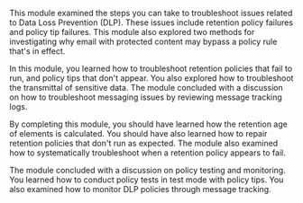 This module examined the steps you can take to troubleshoot issues related to Data Loss Prevention (DLP). These issues include retention policy failures and policy tip failures. This module also explored two methods for investigating why email with protected content may bypass a policy rule that's in effect.

In this module, you learned how to troubleshoot retention policies that fail to run, and policy tips that don't appear. You also explored how to troubleshoot the transmittal of sensitive data. The module concluded with a discussion on how to troubleshoot messaging issues by reviewing message tracking logs.

By completing this module, you should have learned how the retention age of elements is calculated. You should have also learned how to repair retention policies that don't run as expected. The module also examined how to systematically troubleshoot when a retention policy appears to fail.

The module concluded with a discussion on policy testing and monitoring. You learned how to conduct policy tests in test mode with policy tips. You also examined how to monitor DLP policies through message tracking.

